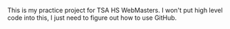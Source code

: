 This is my practice project for TSA HS WebMasters. I won't put high level code into this, I just need to figure out how to use GitHub.
